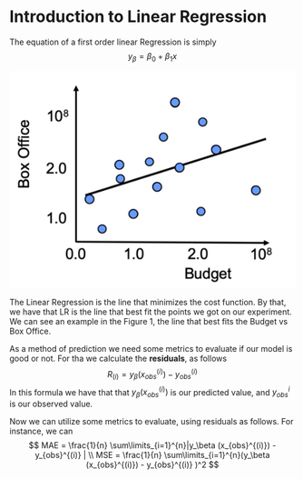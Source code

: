 # Introduction to Linear Regression

The equation of a first order linear Regression is simply $$y_\beta = \beta_0 + \beta_1x$$

![Figure 1](https://github.com/JhonatanFelix/Supervised_Machine_Learning/blob/main/images/LinearRegressionExample.png)

The Linear Regression is the line that minimizes the cost function. By that, we have that LR is the line that best fit the points we got on our experiment. We can see an example in the Figure 1, the line that best fits the Budget vs Box Office.

As a method of prediction we need some metrics to evaluate if our model is good or not. For tha we calculate the **residuals**, as follows $$R_{(i)} = y_\beta (x_{obs}^{(i)}) - y_{obs}^{(i)}  $$ In this formula we have that that $y_\beta(x_{obs}^{(i)})$ is our predicted value, and $y_{obs}^{i}$ is our observed value.

Now we can utilize some metrics to evaluate, using residuals as follows. For instance, we can $$ MAE = \frac{1}{n} \sum\limits_{i=1}^{n}|y_\beta (x_{obs}^{(i)}) - y_{obs}^{(i)} | 
\\
MSE = \frac{1}{n} \sum\limits_{i=1}^{n}(y_\beta (x_{obs}^{(i)}) - y_{obs}^{(i)} )^2 $$